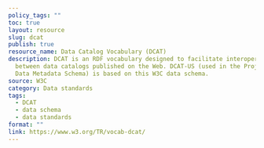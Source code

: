```yaml
---
policy_tags: ""
toc: true
layout: resource
slug: dcat
publish: true
resource_name: Data Catalog Vocabulary (DCAT)
description: DCAT is an RDF vocabulary designed to facilitate interoperability
  between data catalogs published on the Web. DCAT-US (used in the Project Open
  Data Metadata Schema) is based on this W3C data schema.
source: W3C
category: Data standards
tags:
  - DCAT
  - data schema
  - data standards
format: ""
link: https://www.w3.org/TR/vocab-dcat/
---
```

